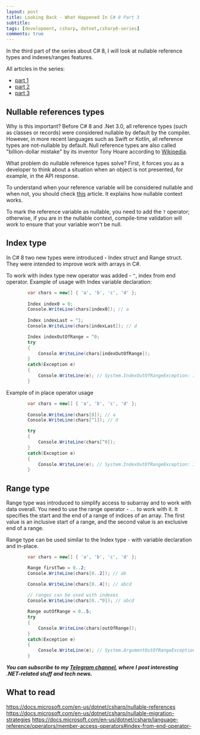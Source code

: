 ```yaml
---
layout: post
title: Looking Back - What Happened In C# 8 Part 3
subtitle: 
tags: [development, csharp, dotnet,csharp8-series]
comments: true
---
```


In the third part of the series about C# 8, I will look at nullable reference types and indexes/ranges features.

All articles in the series:
- [part 1](https://flerka.github.io/personal-blog/2022-05-25-whats-new-in-net-csharp-8-part1/)
- [part 2](https://flerka.github.io/personal-blog/2022-05-28-whats-new-in-net-csharp-8-part2/)
- [part 3](https://flerka.github.io/personal-blog/2022-05-28-whats-new-in-net-csharp-8-part3/)

## Nullable references types
Why is this important? Before C# 8 and .Net 3.0, all reference types (such as classes or records) were considered nullable by default by the compiler. However, in more recent languages such as Swift or Kotlin, all reference types are not-nullable by default. Null reference types are also called "billion-dollar mistake" by its inventor Tony Hoare according to [Wikipedia](https://en.wikipedia.org/wiki/Tony_Hoare#Apologies_and_retractions).

What problem do nullable reference types solve? First, it forces you as a developer to think about a situation when an object is not presented, for example, in the API response.

To understand when your reference variable will be considered nullable and when not, you should check [this](https://docs.microsoft.com/en-us/dotnet/csharp/nullable-references#nullable-contexts) article. It explains how nullable context works.

To mark the reference variable as nullable, you need to add the `?` operator; otherwise, if you are in the nullable context, compile-time validation will work to ensure that your variable won't be null.

## Index type
In C# 8 two new types were introduced - Index struct and Range struct. They were intended to improve work with arrays in C#.

To work with index type new operator was added - `^`, index from end operator. Example of usage with Index variable declaration:

```csharp
        var chars = new[] { 'a', 'b', 'c', 'd' };
        
        Index index0 = 0;
        Console.WriteLine(chars[index0]); // a
            
        Index indexLast = ^1;
        Console.WriteLine(chars[indexLast]); // d

        Index indexOutOfRange = ^0;
        try
        {
            Console.WriteLine(chars[indexOutOfRange]);
        }
        catch(Exception e)
        {
            Console.WriteLine(e); // System.IndexOutOfRangeException: Index was outside the bounds of the array.
        }
```

Example of in place operator usage
```csharp
        var chars = new[] { 'a', 'b', 'c', 'd' };
        
        Console.WriteLine(chars[0]); // a
        Console.WriteLine(chars[^1]); // d

        try
        {
            Console.WriteLine(chars[^0]);
        }
        catch(Exception e)
        {
            Console.WriteLine(e); // System.IndexOutOfRangeException: Index was outside the bounds of the array.
        }
```

## Range type
Range type was introduced to simplify access to subarray and to work with data overall. You need to use the range operator - `..` to work with it. It specifies the start and the end of a range of indices of an array. The first value is an inclusive start of a range, and the second value is an exclusive end of a range. 

Range type can be used similar to the Index type - with variable declaration and in-place. 

```csharp
        var chars = new[] { 'a', 'b', 'c', 'd' };

        Range firstTwo = 0..2;
        Console.WriteLine(chars[0..2]); // ab

        Console.WriteLine(chars[0..4]); // abcd
        
        // ranges can be used with indexes
        Console.WriteLine(chars[0..^0]); // abcd

        Range outOfRange = 0..5;
        try
        {
            Console.WriteLine(chars[outOfRange]);
        }
        catch(Exception e)
        {
            Console.WriteLine(e); // System.ArgumentOutOfRangeException: Specified argument was out of the range of valid values.
        }
```

__*You can subscribe to my [Telegram channel](https://t.me/dotnetarticles), where I post interesting .NET-related stuff and tech news.*__

## What to read
https://docs.microsoft.com/en-us/dotnet/csharp/nullable-references
https://docs.microsoft.com/en-us/dotnet/csharp/nullable-migration-strategies
https://docs.microsoft.com/en-us/dotnet/csharp/language-reference/operators/member-access-operators#index-from-end-operator-